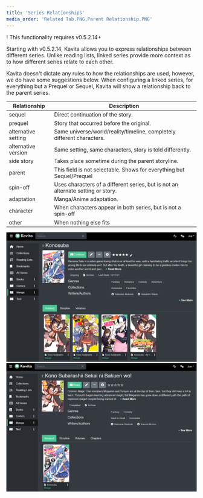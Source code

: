 ```yaml
---
title: 'Series Relationships'
media_order: 'Related Tab.PNG,Parent Relationship.PNG'
---
```


! This functionality requires v0.5.2.14+

Starting with v0.5.2.14, Kavita allows you to express relationships between different series. Unlike reading lists, linked series provide more context as to how different series relate to each other. 

Kavita doesn't dictate any rules to how the relationships are used, however, we do have some suggestions below. When configuring a linked series, for everything but a Prequel or Sequel, Kavita will show a relationship back to the parent series.


|Relationship | Description |  
|  ------ | ------ |
|sequel |         Direct continuation of the story. |
|prequel |        Story that occurred before the original. |
|alternative setting |        Same universe/world/reality/timeline, completely different characters. |
|alternative version |        Same setting, same characters, story is told differently. |
|side story |         Takes place sometime during the parent storyline. |
|parent |         This field is not selectable. Shows for everything but Sequel/Prequel |
|spin-off |       Uses characters of a different series, but is not an alternate setting or story.|
|adaptation |         Manga/Anime adaptation. |
|character  |     When characters appear in both series, but is not a spin-off|
|other  |     When nothing else fits | 

![Related%20Tab](Related%20Tab.PNG "Related%20Tab")
![Parent%20Relationship](Parent%20Relationship.PNG "Parent%20Relationship")